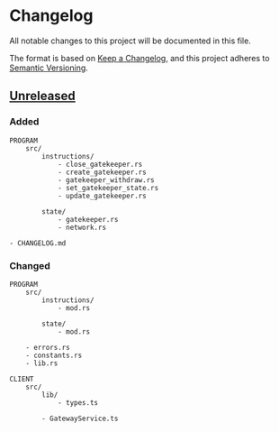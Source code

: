 # Changelog

All notable changes to this project will be documented in this file.

The format is based on [Keep a Changelog](https://keepachangelog.com/en/1.0.0/),
and this project adheres to [Semantic Versioning](https://semver.org/spec/v2.0.0.html).

## [Unreleased]

### Added

    PROGRAM
        src/
            instructions/
                - close_gatekeeper.rs
                - create_gatekeeper.rs
                - gatekeeper_withdraw.rs
                - set_gatekeeper_state.rs
                - update_gatekeeper.rs

            state/
                - gatekeeper.rs
                - network.rs

    - CHANGELOG.md

### Changed

    PROGRAM
        src/
            instructions/
                - mod.rs

            state/
                - mod.rs
        
        - errors.rs
        - constants.rs
        - lib.rs

    CLIENT
        src/
            lib/
                - types.ts

            - GatewayService.ts

[Unreleased]: https://github.com/identity-com/on-chain-identity-gateway
